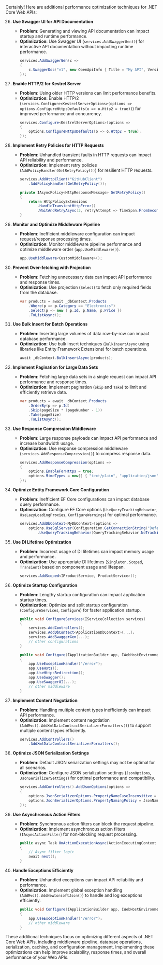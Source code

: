 Certainly! Here are additional performance optimization techniques for .NET Core Web APIs:

26. **Use Swagger UI for API Documentation**
    - **Problem**: Generating and viewing API documentation can impact startup and runtime performance.
    - **Optimization**: Use Swagger UI (`services.AddSwaggerGen()`) for interactive API documentation without impacting runtime performance.
      ```csharp
      services.AddSwaggerGen(c =>
      {
          c.SwaggerDoc("v1", new OpenApiInfo { Title = "My API", Version = "v1" });
      });
      ```

27. **Enable HTTP/2 for Kestrel Server**
    - **Problem**: Using older HTTP versions can limit performance benefits.
    - **Optimization**: Enable HTTP/2 (`services.Configure<KestrelServerOptions>(options => options.ConfigureHttpsDefaults(o => o.Http2 = true))`) for improved performance and concurrency.
      ```csharp
      services.Configure<KestrelServerOptions>(options =>
      {
          options.ConfigureHttpsDefaults(o => o.Http2 = true);
      });
      ```

28. **Implement Retry Policies for HTTP Requests**
    - **Problem**: Unhandled transient faults in HTTP requests can impact API reliability and performance.
    - **Optimization**: Implement retry policies (`AddPolicyHandler(GetRetryPolicy())`) for resilient HTTP requests.
      ```csharp
      services.AddHttpClient("GitHubClient")
          .AddPolicyHandler(GetRetryPolicy());

      private IAsyncPolicy<HttpResponseMessage> GetRetryPolicy()
      {
          return HttpPolicyExtensions
              .HandleTransientHttpError()
              .WaitAndRetryAsync(3, retryAttempt => TimeSpan.FromSeconds(Math.Pow(2, retryAttempt)));
      }
      ```

29. **Monitor and Optimize Middleware Pipeline**
    - **Problem**: Inefficient middleware configuration can impact request/response processing times.
    - **Optimization**: Monitor middleware pipeline performance and optimize middleware order (`app.UseMiddleware()`).
      ```csharp
      app.UseMiddleware<CustomMiddleware>();
      ```

30. **Prevent Over-fetching with Projection**
    - **Problem**: Fetching unnecessary data can impact API performance and response times.
    - **Optimization**: Use projection (`Select`) to fetch only required fields from the database.
      ```csharp
      var products = await _dbContext.Products
          .Where(p => p.Category == "Electronics")
          .Select(p => new { p.Id, p.Name, p.Price })
          .ToListAsync();
      ```

31. **Use Bulk Insert for Batch Operations**
    - **Problem**: Inserting large volumes of data row-by-row can impact database performance.
    - **Optimization**: Use bulk insert techniques (`BulkInsertAsync` using libraries like Entity Framework Extensions) for batch operations.
      ```csharp
      await _dbContext.BulkInsertAsync(products);
      ```

32. **Implement Pagination for Large Data Sets**
    - **Problem**: Fetching large data sets in a single request can impact API performance and response times.
    - **Optimization**: Implement pagination (`Skip` and `Take`) to limit and efficiently retrieve data.
      ```csharp
      var products = await _dbContext.Products
          .OrderBy(p => p.Id)
          .Skip(pageSize * (pageNumber - 1))
          .Take(pageSize)
          .ToListAsync();
      ```

33. **Use Response Compression Middleware**
    - **Problem**: Large response payloads can impact API performance and increase bandwidth usage.
    - **Optimization**: Use response compression middleware (`services.AddResponseCompression()`) to compress response data.
      ```csharp
      services.AddResponseCompression(options =>
      {
          options.EnableForHttps = true;
          options.MimeTypes = new[] { "text/plain", "application/json", "text/json" };
      });
      ```

34. **Optimize Entity Framework Core Configuration**
    - **Problem**: Inefficient EF Core configurations can impact database query performance.
    - **Optimization**: Configure EF Core options (`UseQueryTrackingBehavior`, `UseLazyLoadingProxies`, `ConfigureWarnings`) for optimal performance.
      ```csharp
      services.AddDbContext<MyDbContext>(options =>
          options.UseSqlServer(Configuration.GetConnectionString("DefaultConnection"))
              .UseQueryTrackingBehavior(QueryTrackingBehavior.NoTracking));
      ```

35. **Use DI Lifetime Optimization**
    - **Problem**: Incorrect usage of DI lifetimes can impact memory usage and performance.
    - **Optimization**: Use appropriate DI lifetimes (`Singleton`, `Scoped`, `Transient`) based on component usage and lifespan.
      ```csharp
      services.AddScoped<IProductService, ProductService>();
      ```

36. **Optimize Startup Configuration**
    - **Problem**: Lengthy startup configuration can impact application startup times.
    - **Optimization**: Optimize and split startup configuration (`ConfigureServices`, `Configure`) for faster application startup.
      ```csharp
      public void ConfigureServices(IServiceCollection services)
      {
          services.AddControllers();
          services.AddDbContext<ApplicationDbContext>(...);
          services.AddSwaggerGen(...);
          // other configurations
      }

      public void Configure(IApplicationBuilder app, IWebHostEnvironment env)
      {
          app.UseExceptionHandler("/error");
          app.UseHsts();
          app.UseHttpsRedirection();
          app.UseSwagger();
          app.UseSwaggerUI(...);
          // other middleware
      }
      ```

37. **Implement Content Negotiation**
    - **Problem**: Handling multiple content types inefficiently can impact API performance.
    - **Optimization**: Implement content negotiation (`AddMvc().AddXmlDataContractSerializerFormatters()`) to support multiple content types efficiently.
      ```csharp
      services.AddControllers()
          .AddXmlDataContractSerializerFormatters();
      ```

38. **Optimize JSON Serialization Settings**
    - **Problem**: Default JSON serialization settings may not be optimal for all scenarios.
    - **Optimization**: Configure JSON serialization settings (`JsonOptions`, `JsonSerializerSettings`) for optimal performance and compatibility.
      ```csharp
      services.AddControllers().AddJsonOptions(options =>
      {
          options.JsonSerializerOptions.PropertyNameCaseInsensitive = true;
          options.JsonSerializerOptions.PropertyNamingPolicy = JsonNamingPolicy.CamelCase;
      });
      ```

39. **Use Asynchronous Action Filters**
    - **Problem**: Synchronous action filters can block the request pipeline.
    - **Optimization**: Implement asynchronous action filters (`IAsyncActionFilter`) for non-blocking request processing.
      ```csharp
      public async Task OnActionExecutionAsync(ActionExecutingContext context, ActionExecutionDelegate next)
      {
          // Async filter logic
          await next();
      }
      ```

40. **Handle Exceptions Efficiently**
    - **Problem**: Unhandled exceptions can impact API reliability and performance.
    - **Optimization**: Implement global exception handling (`AddMvc().AddNewtonsoftJson()`) to handle and log exceptions efficiently.
      ```csharp
      public void Configure(IApplicationBuilder app, IWebHostEnvironment env)
      {
          app.UseExceptionHandler("/error");
          // other middleware
      }
      ```

These additional techniques focus on optimizing different aspects of .NET Core Web APIs, including middleware pipeline, database operations, serialization, caching, and configuration management. Implementing these optimizations can help improve scalability, response times, and overall performance of your Web APIs.
